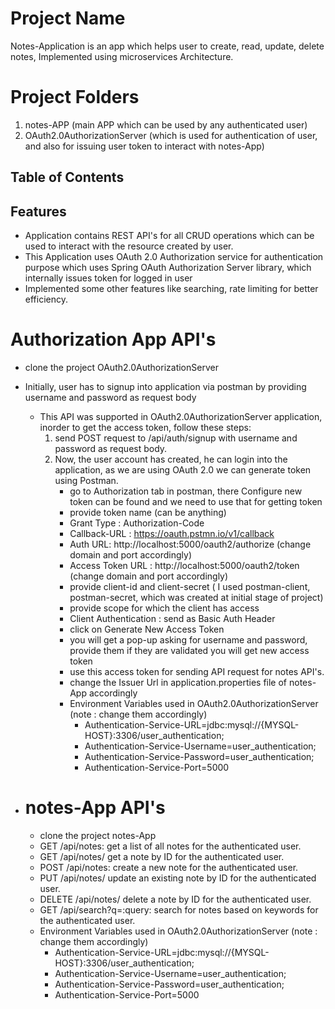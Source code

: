 # Project Name
Notes-Application is an app which helps user to create, read, update, delete notes, Implemented using microservices Architecture.

# Project Folders
1) notes-APP (main APP which can be used by any authenticated user)
2) OAuth2.0AuthorizationServer (which is used for authentication of user, and also for issuing user token to interact with notes-App)

## Table of Contents

## Features
- Application contains REST API's for all CRUD operations which can be used to interact with the resource created by user.
- This Application uses OAuth 2.0 Authorization service for authentication purpose which uses Spring OAuth Authorization Server library, which internally issues token for logged in user
- Implemented some other features like searching, rate limiting for better efficiency.

# Authorization App API's
- clone the project OAuth2.0AuthorizationServer
- Initially, user has to signup into application via postman by providing username and password as request body
  - This API was supported in OAuth2.0AuthorizationServer application, inorder to get the access token, follow these steps:
    1) send POST request to /api/auth/signup with username and password as request body.
    2) Now, the user account has created, he can login into the application, as we are using OAuth 2.0 we can generate token using Postman.
       - go to Authorization tab in postman, there Configure new token can be found and we need to use that for getting token
       - provide token name (can be anything)
       - Grant Type : Authorization-Code
       - Callback-URL : https://oauth.pstmn.io/v1/callback
       - Auth URL: http://localhost:5000/oauth2/authorize (change domain and port accordingly)
       - Access Token URL : http://localhost:5000/oauth2/token (change domain and port accordingly)
       - provide client-id and client-secret ( I used postman-client, postman-secret, which was created at initial stage of project)
       - provide scope for which the client has access
       - Client Authentication : send as Basic Auth Header
       - click on Generate New Access Token
       - you will get a pop-up asking for username and password, provide them if they are validated you will get new access token
       - use this access token for sending API request for notes API's.
       - change the Issuer Url in application.properties file of notes-App accordingly
       - Environment Variables used in OAuth2.0AuthorizationServer (note : change them accordingly)
          -  Authentication-Service-URL=jdbc:mysql://{MYSQL-HOST}:3306/user_authentication;
          -  Authentication-Service-Username=user_authentication;
          -  Authentication-Service-Password=user_authentication;
          -  Authentication-Service-Port=5000

- # notes-App API's
    - clone the project notes-App
    - GET /api/notes: get a list of all notes for the authenticated user.
    - GET /api/notes/ get a note by ID for the authenticated user.
    - POST /api/notes: create a new note for the authenticated user.
    - PUT /api/notes/ update an existing note by ID for the authenticated user.
    - DELETE /api/notes/ delete a note by ID for the authenticated user.
    - GET /api/search?q=:query: search for notes based on keywords for the authenticated user.
    - Environment Variables used in OAuth2.0AuthorizationServer (note : change them accordingly)
       -  Authentication-Service-URL=jdbc:mysql://{MYSQL-HOST}:3306/user_authentication;
       -  Authentication-Service-Username=user_authentication;
       -  Authentication-Service-Password=user_authentication;
       -  Authentication-Service-Port=5000
